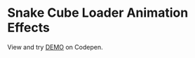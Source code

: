 # Snake Cube Loader Animation Effects

View and try [DEMO](https://codepen.io/filippoerbisti/pen/MWQoEXV) on Codepen.
